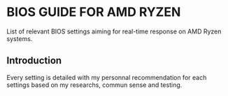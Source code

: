 # BIOS GUIDE FOR AMD RYZEN

List of relevant BIOS settings aiming for real-time response on AMD Ryzen systems.

## Introduction 

Every setting is detailed with my personnal recommendation for each settings based on my researchs, commun sense and testing.

